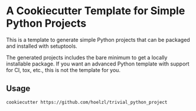 # A Cookiecutter Template for Simple Python Projects

This is a template to generate simple Python projects that can be packaged and
installed with setuptools.

The generated projects includes the bare minimum to get a locally installable
package. If you want an advanced Python template with support for CI, tox, etc.,
this is not the template for you.

## Usage

```
cookiecutter https://github.com/hoelzl/trivial_python_project
```
